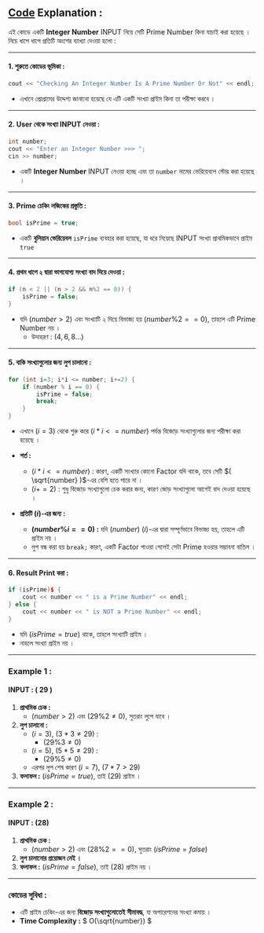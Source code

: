 ## [Code](https://github.com/rudra-404/DSA/blob/main/Prime/Prime%20Or%20Not/prime_or_not.cpp) Explanation :

এই কোডে একটি **Integer Number** INPUT নিয়ে সেটি Prime Number কিনা যাচাই করা হয়েছে । নিচে ধাপে ধাপে প্রতিটি অংশের ব্যাখ্যা দেওয়া হলো :

---

#### 1. **শুরুতে কোডের ভূমিকা :**
```cpp
cout << "Checking An Integer Number Is A Prime Number Or Not" << endl;
```
- এখানে প্রোগ্রামের উদ্দেশ্য জানানো হয়েছে যে এটি একটি সংখ্যা প্রাইম কিনা তা পরীক্ষা করবে ।

---

#### 2. **User থেকে সংখ্যা INPUT নেওয়া :**
```cpp
int number;
cout << "Enter an Integer Number >>> ";
cin >> number;
```
- একটি **Integer Number** INPUT নেওয়া হচ্ছে এবং তা `number` নামের ভেরিয়েবলে স্টোর করা হয়েছে ।

---

#### 3. **Prime চেকিং লজিকের প্রস্তুতি :**
```cpp
bool isPrime = true;
```
- একটি **বুলিয়ান ভেরিয়েবল** `isPrime` ব্যবহার করা হয়েছে, যা ধরে নিয়েছে INPUT সংখ্যা প্রাথমিকভাবে প্রাইম `true`

---

#### 4. **প্রথম ধাপে ২ দ্বারা ভাগযোগ্য সংখ্যা বাদ দিয়ে দেওয়া :**
```cpp
if (n < 2 || (n > 2 && n%2 == 0)) {
    isPrime = false;
}
```
- যদি $(number > 2)$ এবং সংখ্যাটি ২ দিয়ে বিভাজ্য হয় $(number \% 2 == 0)$, তাহলে এটি Prime Number নয় ।
  - উদাহরণ : $( 4, 6, 8 \dots )$

---

#### 5. **বাকি সংখ্যাগুলোর জন্য লুপ চালানো :**
```cpp
for (int i=3; i*i <= number; i+=2) {
    if (number % i == 0) {
        isPrime = false;
        break;
    }
}
```
- এখানে $( i = 3 )$ থেকে শুরু করে $( i * i <= number )$ পর্যন্ত বিজোড় সংখ্যাগুলোর জন্য পরীক্ষা করা হয়েছে ।
- **শর্ত :** 
  - $( i * i <= number )$ : কারণ, একটি সংখ্যার কোনো Factor যদি থাকে, তবে সেটি $( \sqrt{number} )$-এর বেশি হতে পারে না ।
  - $( i += 2 )$ : শুধু বিজোড় সংখ্যাগুলো চেক করার জন্য, কারণ জোড় সংখ্যাগুলো আগেই বাদ দেওয়া হয়েছে ।

- **প্রতিটি $( i )$-এর জন্য :**
  - **$( number \% i == 0 )$ :** যদি $( number )$ $( i )$-এর দ্বারা সম্পূর্ণভাবে বিভাজ্য হয়, তাহলে এটি প্রাইম নয় ।
  - লুপ বন্ধ করা হয় `break;` কারণ, একটি Factor পাওয়া গেলেই সেটা Prime হওয়ার সম্ভাবনা বাতিল ।

---

#### 6. **Result Print করা :**
```cpp
if (isPrime)$ {
    cout << number << " is a Prime Number" << endl;
} else {
    cout << number << " is NOT a Prime Number" << endl;
}
```
- যদি $( isPrime = true )$ থাকে, তাহলে সংখ্যাটি প্রাইম ।
- নাহলে সংখ্যা প্রাইম নয় ।

---

### Example 1 :

#### INPUT : ( 29 )
1. **প্রাথমিক চেক :** 
   - $(number > 2)$ এবং $(29 \% 2 \neq 0)$, সুতরাং লুপে যাবে  ।
2. **লুপ চালানো :**
   - $( i = 3 )$, $( 3 * 3 \neq 29 )$  : 
     - $( 29 \% 3 \neq 0 )$
   - $( i = 5 )$, $( 5 * 5 \neq 29 )$  : 
     - $( 29 \% 5 \neq 0 )$
   - এরপর লুপ শেষ কারণ $( i = 7 )$, $( 7 * 7 > 29 )$
3. **ফলাফল :** $( isPrime = true )$, তাই $( 29 )$ প্রাইম ।

---

### Example 2 :

#### INPUT : $( 28 )$
1. **প্রাথমিক চেক :** 
   - $( number > 2 )$ এবং $( 28 \% 2 == 0 )$, সুতরাং $( isPrime = false )$
2. **লুপ চালানোর প্রয়োজন নেই ।**
3. **ফলাফল :** $( isPrime = false )$, তাই $( 28 )$ প্রাইম নয় ।

---

### কোডের সুবিধা :
- এটি প্রাইম চেকিং-এর জন্য **বিজোড় সংখ্যাগুলোতেই সীমাবদ্ধ**, যা অপারেশনের সংখ্যা কমায় ।
- **Time Complexity :** $ O(\sqrt{number}) $